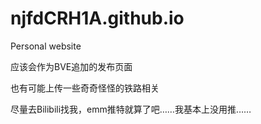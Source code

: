# njfdCRH1A.github.io
Personal website

应该会作为BVE追加的发布页面

也有可能上传一些奇奇怪怪的铁路相关

尽量去Bilibili找我，emm推特就算了吧……我基本上没用推……

